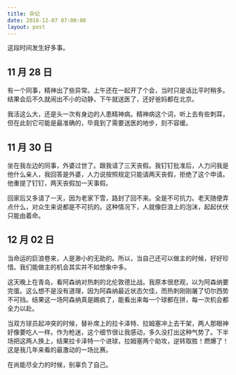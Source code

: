 ```yaml
---
title: 杂记
date: 2018-12-07 07:00:00
layout: post
---
```


这段时间发生好多事。

## 11 月 28 日
有一个同事，精神出了些异常。上午还在一起开了个会，当时只是话比平时稍多。结果会后不久就闹出不小的动静，下午就送医了，还好爸妈都在北京。

我活这么大，还是头一次有身边的人患精神病。精神病这个词，听上去有些刺耳，但在此刻它可能是最准确的，毕竟到了需要送医的地步，刻不容缓。

## 11 月 30 日
坐在我左边的同事，外婆过世了。跟我请了三天丧假。我钉钉批准后，人力问我是他什么亲人，我回答是外婆，人力说按照规定只能请两天丧假，拒绝了这个申请。他重提了钉钉，两天丧假加一天事假。

回家后又多请了一天，因为老家下雪，路封了回不来。全是不可抗力。老天随便弄点什么，对众生来说都是不可抗的。这种情况下，人就像巨浪上的泡沫，起起伏伏只能由着命。

## 12 月 02 日
当命运的巨浪卷来，人是渺小的无助的。所以，当自己还可以做主的时候，好好珍惜。我们能做主的机会其实并不如想象中多。

这天晚上在青岛，看阿森纳对热刺的北伦敦德比战。我原本很悲观，以为阿森纳要完蛋。这么想不是没有道理，因为阿森纳最近状态欠佳，而热刺刚刚屠了切尔西势不可挡。结果这一场阿森纳真是踢疯了，能看出来每一个球都在拼，每一次机会都全力以赴。

当双方球员起冲突的时候，替补席上的拉卡泽特、拉姆塞冲上去干架，两人那眼神好像要吃人一样。作为枪迷，这个细节很让我感动，多久没打出这种气势了。下半场把这两人换上，结果拉卡泽特一个进球，拉姆塞两个助攻，逆转取胜！燃爆了！这是我几年来看的最激动的一场比赛。

在尚能尽全力的时候，别辜负了自己。